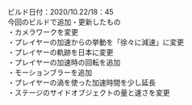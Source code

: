 ビルド日付：2020/10.22/18：45<br>
今回のビルドで追加・更新したもの<br>
・カメラワークを変更<br>
・プレイヤーの加速からの挙動を「徐々に減速」に変更<br>
・プレイヤーの軌跡を日本に変更<br>
・プレイヤーの加速時の回転を追加<br>
・モーションブラーを追加<br>
・プレイヤーの渦を使った加速時間を少し延長<br>
・ステージのサイドオブジェクトの量と速さを変更<br>
